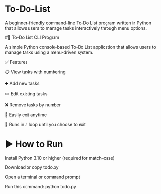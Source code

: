 # To-Do-List
A beginner-friendly command-line To-Do List program written in Python that allows users to manage tasks interactively through menu options.

#📝 To-Do List CLI Program

A simple Python console-based To-Do List application that allows users to manage tasks using a menu-driven system.

✅ Features

📋 View tasks with numbering

➕ Add new tasks

✏️ Edit existing tasks

❌ Remove tasks by number

🚪 Easily exit anytime

🔄 Runs in a loop until you choose to exit

# ▶️ How to Run

Install Python 3.10 or higher (required for match–case)

Download or copy todo.py

Open a terminal or command prompt

Run this command:
python todo.py

